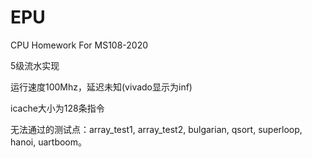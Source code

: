 # EPU

CPU Homework For MS108-2020

5级流水实现

运行速度100Mhz，延迟未知(vivado显示为inf)

icache大小为128条指令

无法通过的测试点：array_test1, array_test2, bulgarian, qsort, superloop, hanoi, uartboom。

